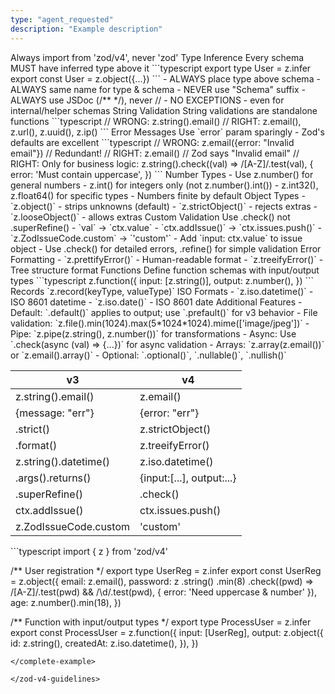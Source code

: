 ```yaml
---
type: "agent_requested"
description: "Example description"
---
```

<zod-v4-guidelines>

<critical-import-rule>
<requirement>Always import from 'zod/v4', never 'zod'</requirement>
</critical-import-rule>

<core-rules>

<rule>
<name>Type Inference</name>
<requirement>Every schema MUST have inferred type above it</requirement>
<example type="good">
```typescript
export type User = z.infer<typeof User>
export const User = z.object({...})
```
</example>
<requirements>
- ALWAYS place type above schema
- ALWAYS same name for type & schema
- NEVER use "Schema" suffix
- ALWAYS use JSDoc (/** */), never //
- NO EXCEPTIONS - even for internal/helper schemas
</requirements>
</rule>

<rule>
<name>String Validation</name>
<requirement>String validations are standalone functions</requirement>
<example type="comparison">
```typescript
// WRONG: z.string().email()
// RIGHT: z.email(), z.url(), z.uuid(), z.ip()
```
</example>
</rule>

<rule>
<name>Error Messages</name>
<requirement>Use `error` param sparingly - Zod's defaults are excellent</requirement>
<example type="comparison">
```typescript
// WRONG: z.email({error: "Invalid email"}) // Redundant!
// RIGHT: z.email() // Zod says "Invalid email"
// RIGHT: Only for business logic:
z.string().check((val) => /[A-Z]/.test(val), {
	error: 'Must contain uppercase',
})
```
</example>
</rule>

<rule>
<name>Number Types</name>
<requirements>
- Use z.number() for general numbers
- z.int() for integers only (not z.number().int())
- z.int32(), z.float64() for specific types
- Numbers finite by default
</requirements>
</rule>

<rule>
<name>Object Types</name>
<types>
- `z.object()` - strips unknowns (default)
- `z.strictObject()` - rejects extras
- `z.looseObject()` - allows extras
</types>
</rule>

<rule>
<name>Custom Validation</name>
<requirement>Use .check() not .superRefine()</requirement>
<migration-steps>
- `val` → `ctx.value`
- `ctx.addIssue()` → `ctx.issues.push()`
- `z.ZodIssueCode.custom` → `'custom'`
- Add `input: ctx.value` to issue object
- Use .check() for detailed errors, .refine() for simple validation
</migration-steps>
</rule>

<rule>
<name>Error Formatting</name>
<methods>
- `z.prettifyError()` - Human-readable format
- `z.treeifyError()` - Tree structure format
</methods>
</rule>

<rule>
<name>Functions</name>
<requirement>Define function schemas with input/output types</requirement>
<example type="good">
```typescript
z.function({
	input: [z.string()],
	output: z.number(),
})
```
</example>
</rule>

<rule>
<name>Records</name>
<syntax>`z.record(keyType, valueType)`</syntax>
</rule>

<rule>
<name>ISO Formats</name>
<formats>
- `z.iso.datetime()` - ISO 8601 datetime
- `z.iso.date()` - ISO 8601 date
</formats>
</rule>

<rule>
<name>Additional Features</name>
<features>
- Default: `.default()` applies to output; use `.prefault()` for v3 behavior
- File validation: `z.file().min(1024).max(5*1024*1024).mime(['image/jpeg'])`
- Pipe: `z.pipe(z.string(), z.number())` for transformations
- Async: Use `.check(async (val) => {...})` for async validation
- Arrays: `z.array(z.email())` or `z.email().array()`
- Optional: `.optional()`, `.nullable()`, `.nullish()`
</features>
</rule>

</core-rules>

<quick-reference>

| v3                      | v4                          |
| ----------------------- | --------------------------- |
| z.string().email()      | z.email()                   |
| {message: "err"}        | {error: "err"}              |
| .strict()               | z.strictObject()            |
| .format()               | z.treeifyError()            |
| z.string().datetime()   | z.iso.datetime()            |
| .args().returns()       | {input:[...], output:...}   |
| .superRefine()          | .check()                    |
| ctx.addIssue()          | ctx.issues.push()           |
| z.ZodIssueCode.custom   | 'custom'                    |
</quick-reference>

<complete-example>
```typescript
import { z } from 'zod/v4'

/** User registration */
export type UserReg = z.infer<typeof UserReg>
export const UserReg = z.object({
	email: z.email(),
	password: z
		.string()
		.min(8)
		.check((pwd) => /[A-Z]/.test(pwd) && /\d/.test(pwd), { error: 'Need uppercase & number' }),
	age: z.number().min(18),
})

/** Function with input/output types */
export type ProcessUser = z.infer<typeof ProcessUser>
export const ProcessUser = z.function({
	input: [UserReg],
	output: z.object({
		id: z.string(),
		createdAt: z.iso.datetime(),
	}),
})
```
</complete-example>

</zod-v4-guidelines>
